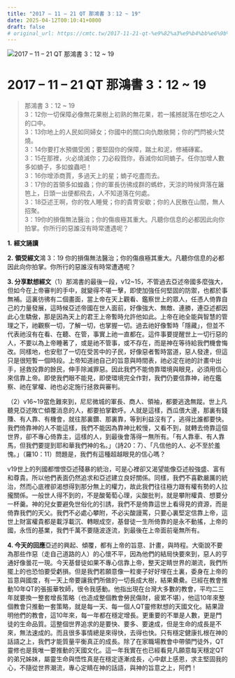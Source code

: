 ```yaml
---
title: "2017 – 11 – 21 QT 那鴻書 3：12 ~ 19"
date: 2025-04-12T00:10:41+0800
draft: false
# original_url: https://cmtc.tw/2017-11-21-qt-%e9%82%a3%e9%b4%bb%e6%9b%b8-3%ef%bc%9a12-19
---
```


![2017 – 11 – 21 QT 那鴻書 3：12 ~ 19](/images/qt.jpg   "2017 – 11 – 21 QT 那鴻書 3：12 ~ 19")

# 2017 – 11 – 21 QT 那鴻書 3：12 ~ 19

> 那鴻書 3：12 ~ 19  
> 3：12你一切保障必像無花果樹上初熟的無花果，若一搖撼就落在想吃之人的口中。  
> 3：13你地上的人民如同婦女；你國中的關口向仇敵敞開；你的門閂被火焚燒。  
> 3：14你要打水預備受困；要堅固你的保障，踹土和泥，修補磚窰。  
> 3：15在那裡，火必燒滅你；刀必殺戮你，吞滅你如同蝻子。任你加增人數多如蝻子，多如蝗蟲吧！  
> 3：16你增添商賈，多過天上的星；蝻子吃盡而去。  
> 3：17你的首領多如蝗蟲；你的軍長彷彿成群的螞蚱，天涼的時候齊落在籬笆上，日頭一出便都飛去，人不知道落在何處。  
> 3：18亞述王啊，你的牧人睡覺；你的貴冑安歇；你的人民散在山間，無人招聚。  
> 3：19你的損傷無法醫治；你的傷痕極其重大。凡聽你信息的必都因此向你拍掌。你所行的惡誰沒有時常遭遇呢？

**1.** **經文誦讀**

**2.** **領受經文**鴻 3：19 你的損傷無法醫治；你的傷痕極其重大。凡聽你信息的必都因此向你拍掌。你所行的惡誰沒有時常遭遇呢？

**3. 分享默想經文**（1）那鴻書的最後一段，v12~15，不管過去亞述帝國多麼強大，但如今在上帝審判的手中，就變得不堪一擊，即使加強任何堅固的防禦，也都於事無補。這裏彷彿有二個畫面，當上帝在天上觀看、鑑察世上的眾人，任憑人倚靠自己的力量發展，這時候亞述帝國在世人面前，好像強大、無敵、連勝，連亞述都因此心生驕傲，那是因為天上的君王上帝暫時允許他如此。上帝在祂全能與智慧的管理之下，祂觀察一切，了解一切，也掌握一切。過去祂好像暫時「隱藏」，但並不代表祂沒有在看、在聽、在管，事實上祂一直都在。這件事要提醒世上一切行惡的人，不要以為上帝睡著了，或是祂不管事，或不存在，而是神在等待給我們機會悔改。同樣地，也安慰了一切在受苦中的子民，好像惡者暫時當道，惡人發達，但這只是很短暫一個時段。上帝知道祂自己的旨意與時間表，祂必定在祂的計畫中出手，拯救投靠的餘民，伸手除滅罪惡。因此我們不能倚靠環境與眼見，必須用信心來信靠上帝。即使我們眼不能見，即使環境完全作對，我們仍要信靠神，祂在鑑察、祂在掌權、祂也必定施行拯救與審判。

（2）v16~19當危難來到，尼尼微城的軍長、商人、領袖，都要逃逸無蹤。世上凡聽見亞述敗亡傾覆消息的人，都要拍掌歡呼。人就是這樣，西瓜偎大邊，那裏有錢賺、有人靠、有機會，就往那裏鑽、那裏靠，等到利益沒有了，逃得比誰都要快。我們倚靠神的人不能這樣，我們不能因為靠神比較慢，又看不到，就轉去倚靠這個世界，卻不專心倚靠主，這樣的人，到最後會落得一無所有。「有人靠車、有人靠馬，但我們要提到耶和華我們神的名。」（詩20：7）、「凡信他的人、必不至於羞愧。」（羅10：11）問題是，我們有這種超越眼見的信心嗎？

v19世上的列國都憎恨亞述殘暴的統治，可是心裡卻又渴望能像亞述般強盛、富有和尊貴。所以他們表面仍然追求和亞述建立良好關係。同樣，我們不喜歡嚴厲的統治，然而心底裡卻渴想得到那分無上的權力，故此我們往往極力跟有權有勢的人拉攏關係。一般世人得不到的，不是酸葡萄心理，尖酸批判，就是攀附權貴、想要分一杯羹。神的兒女要避免世俗化的引誘，我們不是倚靠這世上看得見的資源，而是倚靠我們的天父。我們不必處心攀附，不必尖酸謾罵，只要心裏堅定信靠上帝，這世上財富權貴都是載浮載沉、轉眼成空，基督徒一生所倚靠的是永不動搖，上帝的國，永恆的基業，我們千萬不要隨波逐流，到最後在上帝面前毫無所有。

**4. 今天的回應**亞述的興起、傾覆，都有上帝的旨意、計畫，與時程。大衛說不要為那些作惡（走自己道路的人）的心懷不平，因為他們的結局快要來到，惡人的亨通好像曇花一現。今天基督徒如果不專心信靠上帝，整天定睛世界的潮流，我們所擺上的也恐怕要受虧損。但是我們若願意像一粒麥子好好埋在土裏，委身在上帝的旨意與國度，有一天上帝要讓我們所做的一切長成大樹，結果纍纍。已經在教會推動10年QT的張振華牧師，很令我感動。他指出現在台灣大多數的教會，平均二三年就要換一整套增長策略（也造成整個教會勞民傷財，疲累不堪），他這10年來整個教會只推動一套策略，就是每一天、每一個人QT靈修默想的天國文化。結果證明他們的教會，這10年來，每一年都在穩定增長。更重要的不單是人數，更是門徒的生命品質。這整個世界追求的是要快、要多、要速成，但是生命的成長是不來，無法速成的。而且很多事情總是來得快，去得也快。只有穩定健康扎根在神的話語之上，我們才能質量平衡真正的成長。除了在家職場教會中帶領門徒外，QT靈修也是我唯一要推動的天國文化。這一年我實在也已經看見凡願意每天穩定QT的弟兄姊妹，屬靈生命與悟性真是在穩定逐漸成長，心中獻上感恩，求主堅固我的心，不隨從世界潮流，專心定睛在神的話語，與神的旨意之上，阿們！
